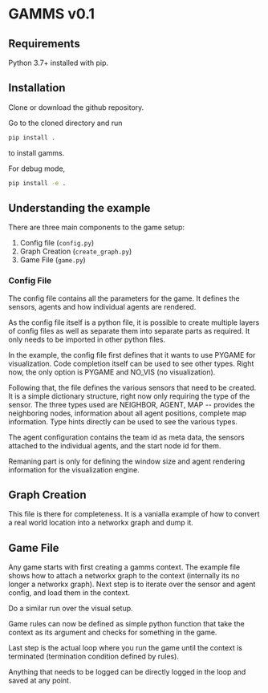 # GAMMS v0.1

## Requirements

Python 3.7+ installed with pip.

## Installation

Clone or download the github repository.

Go to the cloned directory and run

```bash
pip install .
```

to install gamms.

For debug mode,

```bash
pip install -e .
```

## Understanding the example

There are three main components to the game setup:
1. Config file (`config.py`)
2. Graph Creation (`create_graph.py`)
3. Game File (`game.py`)

### Config File

The config file contains all the parameters for the game. It defines the sensors, agents and how individual agents are rendered.

As the config file itself is a python file, it is possible to create multiple layers of config files as well as separate them into separate parts as required. It only needs to be imported in other python files.

In the example, the config file first defines that it wants to use PYGAME for visualization. Code completion itself can be used to see other types. Right now, the only option is PYGAME and NO_VIS (no visualization).

Following that, the file defines the various sensors that need to be created. It is a simple dictionary structure, right now only requiring the type of the sensor. The three types used are NEIGHBOR, AGENT, MAP -- provides the neighboring nodes, information about all agent positions, complete map information. Type hints directly can be used to see the various types.

The agent configuration contains the team id as meta data, the sensors attached to the individual agents, and the start node id for them.

Remaning part is only for defining the window size and agent rendering information for the visualization engine.

## Graph Creation

This file is there for completeness. It is a vanialla example of how to convert a real world location into a networkx graph and dump it.

## Game File

Any game starts with first creating a gamms context. The example file shows how to attach a networkx graph to the context (internally its no longer a networkx graph). Next step is to iterate over the sensor and agent config, and load them in the context.

Do a similar run over the visual setup.

Game rules can now be defined as simple python function that take the context as its argument and checks for something in the game.

Last step is the actual loop where you run the game until the context is terminated (termination condition defined by rules).

Anything that needs to be logged can be directly logged in the loop and saved at any point.